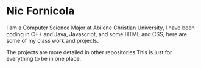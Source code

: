 # Nic Fornicola
I am a Computer Science Major at Abilene Christian University, I have been coding in C++ and Java, Javascript, and some HTML and CSS, here are some of my class work and projects.

The projects are more detailed in other repositories.This is just for everything to be in one place.
